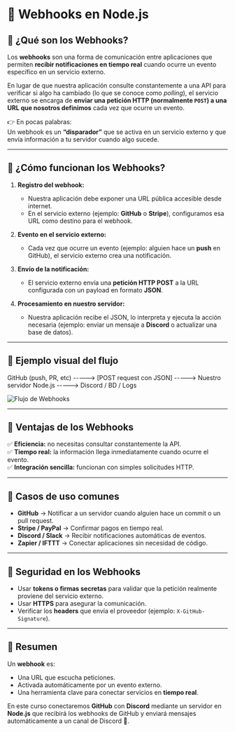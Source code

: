 # 📌 Webhooks en Node.js

## 🔹 ¿Qué son los Webhooks?
Los **webhooks** son una forma de comunicación entre aplicaciones que permiten **recibir notificaciones en tiempo real** cuando ocurre un evento específico en un servicio externo.

En lugar de que nuestra aplicación consulte constantemente a una API para verificar si algo ha cambiado (lo que se conoce como *polling*), el servicio externo se encarga de **enviar una petición HTTP (normalmente `POST`) a una URL que nosotros definimos** cada vez que ocurre un evento.

👉 En pocas palabras:  
Un webhook es un **“disparador”** que se activa en un servicio externo y que envía información a tu servidor cuando algo sucede.

---

## 🔹 ¿Cómo funcionan los Webhooks?
1. **Registro del webhook:**  
   - Nuestra aplicación debe exponer una URL pública accesible desde internet.  
   - En el servicio externo (ejemplo: **GitHub** o **Stripe**), configuramos esa URL como destino para el webhook.  

2. **Evento en el servicio externo:**  
   - Cada vez que ocurre un evento (ejemplo: alguien hace un **push** en GitHub), el servicio externo crea una notificación.  

3. **Envío de la notificación:**  
   - El servicio externo envía una **petición HTTP POST** a la URL configurada con un payload en formato **JSON**.  

4. **Procesamiento en nuestro servidor:**  
   - Nuestra aplicación recibe el JSON, lo interpreta y ejecuta la acción necesaria (ejemplo: enviar un mensaje a **Discord** o actualizar una base de datos).  

---

## 🔹 Ejemplo visual del flujo
GitHub (push, PR, etc) -----> [POST request con JSON] -----> Nuestro servidor Node.js -----> Discord / BD / Logs

![Flujo de Webhooks](https://miro.medium.com/v2/resize:fit:1400/1*F1pQhmu2Vf5TnI2dXJ1NWw.png)

---

## 🔹 Ventajas de los Webhooks
✅ **Eficiencia:** no necesitas consultar constantemente la API.  
✅ **Tiempo real:** la información llega inmediatamente cuando ocurre el evento.  
✅ **Integración sencilla:** funcionan con simples solicitudes HTTP.  

---

## 🔹 Casos de uso comunes
- **GitHub** → Notificar a un servidor cuando alguien hace un commit o un pull request.  
- **Stripe / PayPal** → Confirmar pagos en tiempo real.  
- **Discord / Slack** → Recibir notificaciones automáticas de eventos.  
- **Zapier / IFTTT** → Conectar aplicaciones sin necesidad de código.  

---

## 🔹 Seguridad en los Webhooks
- Usar **tokens o firmas secretas** para validar que la petición realmente proviene del servicio externo.  
- Usar **HTTPS** para asegurar la comunicación.  
- Verificar los **headers** que envía el proveedor (ejemplo: `X-GitHub-Signature`).  

---

## 🔹 Resumen
Un **webhook** es:
- Una URL que escucha peticiones.  
- Activada automáticamente por un evento externo.  
- Una herramienta clave para conectar servicios en **tiempo real**.  

En este curso conectaremos **GitHub** con **Discord** mediante un servidor en **Node.js** que recibirá los webhooks de GitHub y enviará mensajes automáticamente a un canal de Discord 🚀.
